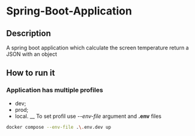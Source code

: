 # Spring-Boot-Application

## Description

A spring boot application which calculate the screen temperature         return a JSON with an object 

## How to run it

### Application has multiple profiles

* dev;
* prod;
* local. __
To set profil use *--env-file* argument and **.env** files 
```sh
docker compose --env-file .\.env.dev up
```